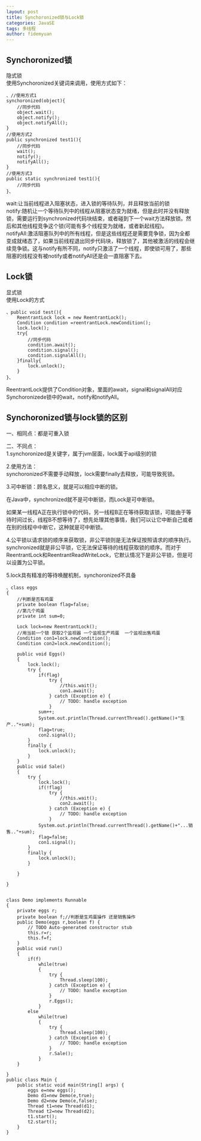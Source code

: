 ```yaml
---
layout: post
title: Synchoronized锁与Lock锁
categories: JavaSE
tags: 多线程
author: fidemyuan
---
```


##  Synchoronized锁

隐式锁<br>
使用Synchoronized关键词来调用，使用方式如下：<br>

	、//使用方式1
	synchoronized(object){
	    //同步代码
	    object.wait();
	    object.notify();
	    object.notifyAll();
	}
	//使用方式2
	public synchronized test1(){
	    //同步代码
	    wait();
	    notify();
	    notifyAll();
	}
	//使用方式3
	public static synchronized test1(){
	    //同步代码
	}、

wait:让当前线程进入阻塞状态，进入锁的等待队列，并且释放当前的锁<br>
notify:随机让一个等待队列中的线程从阻塞状态变为就绪，但是此时并没有释放锁，需要运行到synchronized代码块结束，或者碰到下一个wait方法释放锁。然后和其他线程竞争这个锁(可能有多个线程变为就绪，或者新起线程)。<br>
notifyAll:激活阻塞队列中的所有线程，但是这些线程还是需要竞争锁，因为全都变成就绪态了，如果当前线程退出同步代码块，释放锁了，其他被激活的线程会继续竞争锁。这与notify有所不同，notify只激活了一个线程，即使锁可用了，那些阻塞的线程没有被notify或者notifyAll还是会一直阻塞下去。<br>

## Lock锁

显式锁<br>
使用Lock的方式<br>

	、public void test(){
	    ReentrantLock lock = new ReentrantLock();
	    Condition condition =reentrantLock.newCondition();
	    lock.lock();
	    try{
	        //同步代码
	        condition.await();
	        condition.signal();
	        condition.signalAll();
	    }finally{
	        lock.unlock();
	    }
	}、

ReentrantLock提供了Condition对象，里面的await，signal和signalAll对应Synchoronizede锁中的wait，notify和notifyAll。<br>

## Synchoronized锁与lock锁的区别

一、相同点：都是可重入锁<br>

二、不同点：<br>
1.synchoronized是关键字，属于jvm层面，lock属于api级别的锁<br>

2.使用方法：<br>
synchoronized不需要手动释放，lock需要finally去释放，可能导致死锁。<br>

3.可中断锁：顾名思义，就是可以相应中断的锁。<br>

在Java中，synchronized就不是可中断锁，而Lock是可中断锁。<br>

如果某一线程A正在执行锁中的代码，另一线程B正在等待获取该锁，可能由于等待时间过长，线程B不想等待了，想先处理其他事情，我们可以让它中断自己或者在别的线程中中断它，这种就是可中断锁。<br>

4.公平锁以请求锁的顺序来获取锁，非公平锁则是无法保证按照请求的顺序执行。synchronized就是非公平锁，它无法保证等待的线程获取锁的顺序。而对于ReentrantLock和ReentrantReadWriteLock，它默认情况下是非公平锁，但是可以设置为公平锁。<br>

5.lock具有精准的等待唤醒机制，synchoronized不具备<br>

	、class eggs
	{
	    //判断是否有鸡蛋
	    private boolean flag=false;
	    //第几个鸡蛋
	    private int sum=0;
	 
	    Lock lock=new ReentrantLock();
	    //用当前一个锁 获取2个监视器 一个监视生产鸡蛋  一个监视出售鸡蛋
	    Condition con1=lock.newCondition();
	    Condition con2=lock.newCondition();
	 
	    public void Eggs()
	    {
	        lock.lock();
	        try {
	            if(flag)
	                try {
	                    //this.wait();
	                    con1.await();
	                } catch (Exception e) {
	                    // TODO: handle exception
	                }
	            sum++;
	            System.out.println(Thread.currentThread().getName()+"生产.."+sum);
	            flag=true;
	            con2.signal();
	        }
	        finally {
	            lock.unlock();
	        }
	    }
	    public void Sale()
	    {
	        try {
	            lock.lock();
	            if(!flag)
	                try {
	                    //this.wait();
	                    con2.await();
	                } catch (Exception e) {
	                    // TODO: handle exception
	                }
	            System.out.println(Thread.currentThread().getName()+"...销售.."+sum);
	            flag=false;
	            con1.signal();
	        }
	        finally {
	            lock.unlock();
	        }
	 
	    }
	 
	}
	 
	 
	class Demo implements Runnable
	{
	    private eggs r;
	    private boolean f;//判断是生鸡蛋操作 还是销售操作
	    public Demo(eggs r,boolean f) {
	        // TODO Auto-generated constructor stub
	        this.r=r;
	        this.f=f;
	    }
	    public void run()
	    {
	        if(f)
	            while(true)
	            {
	                try {
	                    Thread.sleep(100);
	                } catch (Exception e) {
	                    // TODO: handle exception
	                }
	                r.Eggs();
	            }
	        else
	            while(true)
	            {
	                try {
	                    Thread.sleep(100);
	                } catch (Exception e) {
	                    // TODO: handle exception
	                }
	                r.Sale();
	            }
	    }
	 
	}
	public class Main {
	    public static void main(String[] args) {
	        eggs e=new eggs();
	        Demo d1=new Demo(e,true);
	        Demo d2=new Demo(e,false);
	        Thread t1=new Thread(d1);
	        Thread t2=new Thread(d2);
	        t1.start();
	        t2.start();
	    }
	}




